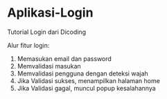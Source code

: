 # Aplikasi-Login
Tutorial Login dari Dicoding

Alur fitur login:
1. Memasukan email dan password
2. Memvalidasi masukan
3. Memvalidasi pengguna dengan deteksi wajah
4. Jika Validasi sukses, menampilkan halaman home
5. Jika Validasi gagal, muncul popup kesalahannya
